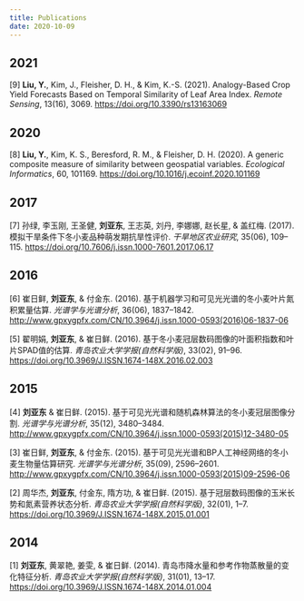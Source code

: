 ```yaml
---
title: Publications
date: 2020-10-09
---
```


## 2021

[9] **Liu, Y.**, Kim, J., Fleisher, D. H., & Kim, K.-S. (2021). Analogy-Based Crop Yield Forecasts Based on Temporal Similarity of Leaf Area Index. *Remote Sensing*, 13(16), 3069. https://doi.org/10.3390/rs13163069

## 2020

[8] **Liu, Y.**, Kim, K. S., Beresford, R. M., & Fleisher, D. H. (2020). A generic composite measure of similarity between geospatial variables. *Ecological Informatics*, 60, 101169. https://doi.org/10.1016/j.ecoinf.2020.101169

## 2017

[7] 孙绿, 李玉刚, 王圣健, **刘亚东**, 王志英, 刘丹, 李娜娜, 赵长星, & 盖红梅. (2017). 模拟干旱条件下冬小麦品种萌发期抗旱性评价. *干旱地区农业研究*, 35(06), 109–115. https://doi.org/10.7606/j.issn.1000-7601.2017.06.17

## 2016

[6] 崔日鲜, **刘亚东**, & 付金东. (2016). 基于机器学习和可见光光谱的冬小麦叶片氮积累量估算. *光谱学与光谱分析*, 36(06), 1837–1842. http://www.gpxygpfx.com/CN/10.3964/j.issn.1000-0593(2016)06-1837-06

[5] 翟明娟, **刘亚东**, & 崔日鲜. (2016). 基于冬小麦冠层数码图像的叶面积指数和叶片SPAD值的估算. *青岛农业大学学报(自然科学版)*, 33(02), 91–96. https://doi.org/10.3969/J.ISSN.1674-148X.2016.02.003

## 2015

[4] **刘亚东** & 崔日鲜. (2015). 基于可见光光谱和随机森林算法的冬小麦冠层图像分割. *光谱学与光谱分析*, 35(12), 3480–3484. http://www.gpxygpfx.com/CN/10.3964/j.issn.1000-0593(2015)12-3480-05

[3] 崔日鲜, **刘亚东**, & 付金东. (2015). 基于可见光光谱和BP人工神经网络的冬小麦生物量估算研究. *光谱学与光谱分析*, 35(09), 2596–2601. http://www.gpxygpfx.com/CN/10.3964/j.issn.1000-0593(2015)09-2596-06

[2] 周华杰, **刘亚东**, 付金东, 隋方功, & 崔日鲜. (2015). 基于冠层数码图像的玉米长势和氮素营养状态分析. *青岛农业大学学报(自然科学版)*, 32(01), 1–7. https://doi.org/10.3969/J.ISSN.1674-148X.2015.01.001

## 2014

[1] **刘亚东**, 黄翠艳, 姜雯, & 崔日鲜. (2014). 青岛市降水量和参考作物蒸散量的变化特征分析. *青岛农业大学学报(自然科学版)*, 31(01), 13–17. https://doi.org/10.3969/J.ISSN.1674-148X.2014.01.004
